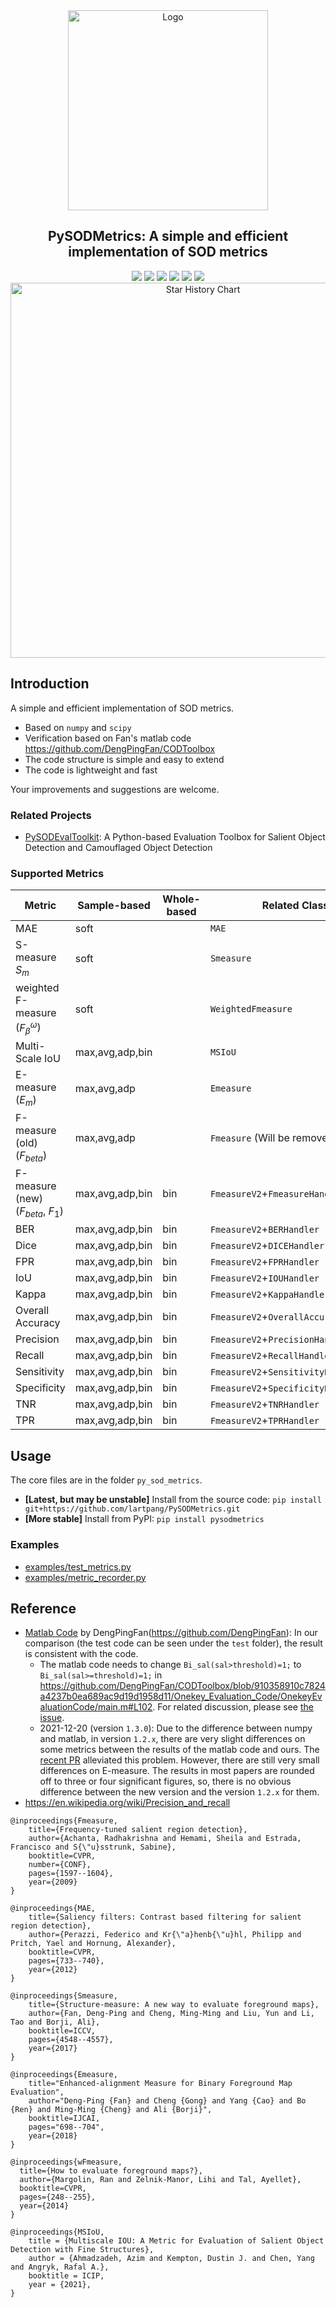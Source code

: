<div align="center">
  <img src="https://github.com/lartpang/PySODMetrics/blob/main/images/logo.png?raw=true" alt="Logo" width="320" height="auto">
  </br>
  <h2>PySODMetrics: A simple and efficient implementation of SOD metrics</h2>
  <a href="./readme_zh.md"><img src="https://img.shields.io/badge/README-%E4%B8%AD%E6%96%87-blue"></a>
  <img src="https://img.shields.io/pypi/v/pysodmetrics">
  <img src="https://img.shields.io/pypi/dm/pysodmetrics?label=pypi%20downloads&logo=PyPI&logoColor=white">
  <img src="https://img.shields.io/github/last-commit/lartpang/PySODMetrics">
  <img src="https://img.shields.io/github/last-commit/lartpang/PySODMetrics">
  <img src="https://img.shields.io/github/release-date/lartpang/PySODMetrics">
  <img src="https://api.star-history.com/svg?repos=lartpang/PySODMetrics&type=Date" alt="Star History Chart" width="600" height="auto">
</div>

## Introduction

A simple and efficient implementation of SOD metrics.

- Based on `numpy` and `scipy`
- Verification based on Fan's matlab code <https://github.com/DengPingFan/CODToolbox>
- The code structure is simple and easy to extend
- The code is lightweight and fast

Your improvements and suggestions are welcome.

### Related Projects

- [PySODEvalToolkit](https://github.com/lartpang/PySODEvalToolkit): A Python-based Evaluation Toolbox for Salient Object Detection and Camouflaged Object Detection

### Supported Metrics

| Metric                                    | Sample-based    | Whole-based | Related Class                         |
| ----------------------------------------- | --------------- | ----------- | ------------------------------------- |
| MAE                                       | soft            |             | `MAE`                                 |
| S-measure $S_{m}$                         | soft            |             | `Smeasure`                            |
| weighted F-measure ($F^{\omega}_{\beta}$) | soft            |             | `WeightedFmeasure`                    |
| Multi-Scale IoU                           | max,avg,adp,bin |             | `MSIoU`                               |
| E-measure ($E_{m}$)                       | max,avg,adp     |             | `Emeasure`                            |
| F-measure (old) ($F_{beta}$)              | max,avg,adp     |             | `Fmeasure` (Will be removed!)         |
| F-measure (new) ($F_{beta}$, $F_{1}$)     | max,avg,adp,bin | bin         | `FmeasureV2`+`FmeasureHandler`        |
| BER                                       | max,avg,adp,bin | bin         | `FmeasureV2`+`BERHandler`             |
| Dice                                      | max,avg,adp,bin | bin         | `FmeasureV2`+`DICEHandler`            |
| FPR                                       | max,avg,adp,bin | bin         | `FmeasureV2`+`FPRHandler`             |
| IoU                                       | max,avg,adp,bin | bin         | `FmeasureV2`+`IOUHandler`             |
| Kappa                                     | max,avg,adp,bin | bin         | `FmeasureV2`+`KappaHandler`           |
| Overall Accuracy                          | max,avg,adp,bin | bin         | `FmeasureV2`+`OverallAccuracyHandler` |
| Precision                                 | max,avg,adp,bin | bin         | `FmeasureV2`+`PrecisionHandler`       |
| Recall                                    | max,avg,adp,bin | bin         | `FmeasureV2`+`RecallHandler`          |
| Sensitivity                               | max,avg,adp,bin | bin         | `FmeasureV2`+`SensitivityHandler`     |
| Specificity                               | max,avg,adp,bin | bin         | `FmeasureV2`+`SpecificityHandler`     |
| TNR                                       | max,avg,adp,bin | bin         | `FmeasureV2`+`TNRHandler`             |
| TPR                                       | max,avg,adp,bin | bin         | `FmeasureV2`+`TPRHandler`             |

## Usage

The core files are in the folder `py_sod_metrics`.

- **[Latest, but may be unstable]** Install from the source code: `pip install git+https://github.com/lartpang/PySODMetrics.git`
- **[More stable]** Install from PyPI: `pip install pysodmetrics`

### Examples

- [examples/test_metrics.py](./examples/test_metrics.py)
- [examples/metric_recorder.py](./examples/metric_recorder.py)

## Reference

- [Matlab Code](https://github.com/DengPingFan/CODToolbox) by DengPingFan(<https://github.com/DengPingFan>): In our comparison (the test code can be seen under the `test` folder), the result is consistent with the code.
  - The matlab code needs to change `Bi_sal(sal>threshold)=1;` to `Bi_sal(sal>=threshold)=1;` in <https://github.com/DengPingFan/CODToolbox/blob/910358910c7824a4237b0ea689ac9d19d1958d11/Onekey_Evaluation_Code/OnekeyEvaluationCode/main.m#L102>. For related discussion, please see [the issue](https://github.com/DengPingFan/CODToolbox/issues/1).
  - 2021-12-20 (version `1.3.0`): Due to the difference between numpy and matlab, in version `1.2.x`, there are very slight differences on some metrics between the results of the matlab code and ours. The [recent PR](https://github.com/lartpang/PySODMetrics/pull/3) alleviated this problem. However, there are still very small differences on E-measure. The results in most papers are rounded off to three or four significant figures, so, there is no obvious difference between the new version and the version `1.2.x` for them.
- <https://en.wikipedia.org/wiki/Precision_and_recall>

```text
@inproceedings{Fmeasure,
    title={Frequency-tuned salient region detection},
    author={Achanta, Radhakrishna and Hemami, Sheila and Estrada, Francisco and S{\"u}sstrunk, Sabine},
    booktitle=CVPR,
    number={CONF},
    pages={1597--1604},
    year={2009}
}

@inproceedings{MAE,
    title={Saliency filters: Contrast based filtering for salient region detection},
    author={Perazzi, Federico and Kr{\"a}henb{\"u}hl, Philipp and Pritch, Yael and Hornung, Alexander},
    booktitle=CVPR,
    pages={733--740},
    year={2012}
}

@inproceedings{Smeasure,
    title={Structure-measure: A new way to evaluate foreground maps},
    author={Fan, Deng-Ping and Cheng, Ming-Ming and Liu, Yun and Li, Tao and Borji, Ali},
    booktitle=ICCV,
    pages={4548--4557},
    year={2017}
}

@inproceedings{Emeasure,
    title="Enhanced-alignment Measure for Binary Foreground Map Evaluation",
    author="Deng-Ping {Fan} and Cheng {Gong} and Yang {Cao} and Bo {Ren} and Ming-Ming {Cheng} and Ali {Borji}",
    booktitle=IJCAI,
    pages="698--704",
    year={2018}
}

@inproceedings{wFmeasure,
  title={How to evaluate foreground maps?},
  author={Margolin, Ran and Zelnik-Manor, Lihi and Tal, Ayellet},
  booktitle=CVPR,
  pages={248--255},
  year={2014}
}

@inproceedings{MSIoU,
    title = {Multiscale IOU: A Metric for Evaluation of Salient Object Detection with Fine Structures},
    author = {Ahmadzadeh, Azim and Kempton, Dustin J. and Chen, Yang and Angryk, Rafal A.},
    booktitle = ICIP,
    year = {2021},
}
```
